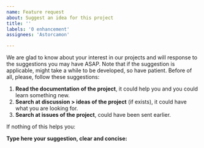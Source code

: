 ```yaml
---
name: Feature request
about: Suggest an idea for this project
title: ''
labels: '0 enhancement'
assignees: 'Astorcamon'

---
```


We are glad to know about your interest in our projects and will response to the suggestions you may have ASAP.
Note that if the suggestion is applicable, might take a while to be developed, so have patient.
Before of all, please, follow these suggestions:

1. **Read the documentation of the project**, it could help you and you could learn something new.
2. **Search at discussion > ideas of the project** (if exists), it could have what you are looking for.
3. **Search at issues of the project**, could have been sent earlier.

If nothing of this helps you:

**Type here your suggestion, clear and concise:**

